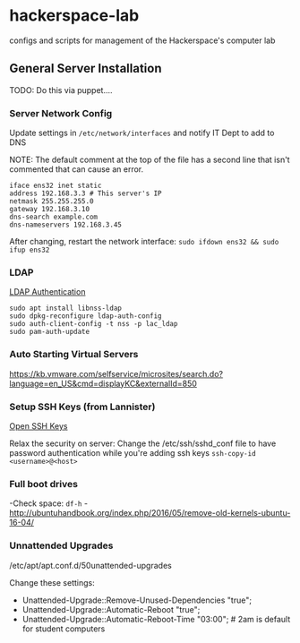 # hackerspace-lab
configs and scripts for management of the Hackerspace's computer lab

## General Server Installation
TODO: Do this via puppet....

### Server Network Config
Update settings in `/etc/network/interfaces` and notify IT Dept to add to DNS 

NOTE: The default comment at the top of the file has a second line that isn't commented that can cause an error.
```
iface ens32 inet static
address 192.168.3.3 # This server's IP
netmask 255.255.255.0
gateway 192.168.3.10
dns-search example.com
dns-nameservers 192.168.3.45
```
After changing, restart the network interface: `sudo ifdown ens32 && sudo ifup ens32`
### LDAP
[LDAP Authentication](https://help.ubuntu.com/lts/serverguide/openldap-server.html#openldap-auth-config)
```
sudo apt install libnss-ldap
sudo dpkg-reconfigure ldap-auth-config
sudo auth-client-config -t nss -p lac_ldap
sudo pam-auth-update
```

### Auto Starting Virtual Servers
https://kb.vmware.com/selfservice/microsites/search.do?language=en_US&cmd=displayKC&externalId=850

### Setup SSH Keys (from Lannister)
[Open SSH Keys](https://help.ubuntu.com/community/SSH/OpenSSH/Keys)

Relax the security on server: Change the /etc/ssh/sshd_conf file to have password authentication while you're adding ssh keys
```ssh-copy-id <username>@<host>```

### Full boot drives

-Check space: `df-h`
-http://ubuntuhandbook.org/index.php/2016/05/remove-old-kernels-ubuntu-16-04/

### Unnattended Upgrades
/etc/apt/apt.conf.d/50unattended-upgrades

Change these settings:

* Unattended-Upgrade::Remove-Unused-Dependencies "true";
* Unattended-Upgrade::Automatic-Reboot "true";
* Unattended-Upgrade::Automatic-Reboot-Time "03:00";  # 2am is default for student computers




